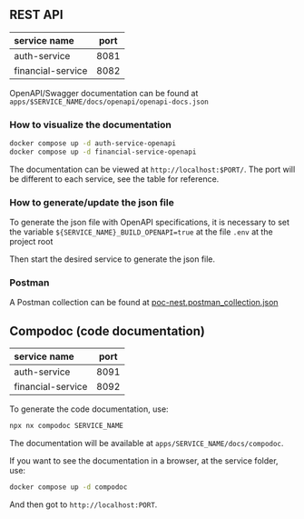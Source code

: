 ## REST API

| service name      | port |
| :---------------- | :--: |
| auth-service      | 8081 |
| financial-service | 8082 |

OpenAPI/Swagger documentation can be found at `apps/$SERVICE_NAME/docs/openapi/openapi-docs.json`

### How to visualize the documentation

```sh
docker compose up -d auth-service-openapi
docker compose up -d financial-service-openapi
```

The documentation can be viewed at `http://localhost:$PORT/`. The port will be different to each service, see the table for reference.

### How to generate/update the json file

To generate the json file with OpenAPI specifications, it is necessary to set the variable `${SERVICE_NAME}_BUILD_OPENAPI=true` at the file `.env` at the project root

Then start the desired service to generate the json file.

### Postman

A Postman collection can be found at [poc-nest.postman_collection.json](../postman/poc-nest.postman_collection.json)

## Compodoc (code documentation)

| service name      | port |
| :---------------- | :--: |
| auth-service      | 8091 |
| financial-service | 8092 |

To generate the code documentation, use:

```sh
npx nx compodoc SERVICE_NAME
```

The documentation will be available at `apps/SERVICE_NAME/docs/compodoc`.

If you want to see the documentation in a browser, at the service folder, use:

```sh
docker compose up -d compodoc
```

And then got to `http://localhost:PORT`.
